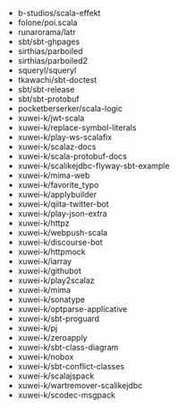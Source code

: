 - b-studios/scala-effekt
- folone/poi.scala
- runarorama/latr
- sbt/sbt-ghpages
- sirthias/parboiled
- sirthias/parboiled2
- squeryl/squeryl
- tkawachi/sbt-doctest
- sbt/sbt-release
- sbt/sbt-protobuf
- pocketberserker/scala-logic
- xuwei-k/jwt-scala
- xuwei-k/replace-symbol-literals
- xuwei-k/play-ws-scalafix
- xuwei-k/scalaz-docs
- xuwei-k/scala-protobuf-docs
- xuwei-k/scalikejdbc-flyway-sbt-example
- xuwei-k/mima-web
- xuwei-k/favorite_typo
- xuwei-k/applybuilder
- xuwei-k/qiita-twitter-bot
- xuwei-k/play-json-extra
- xuwei-k/httpz
- xuwei-k/webpush-scala
- xuwei-k/discourse-bot
- xuwei-k/httpmock
- xuwei-k/iarray
- xuwei-k/githubot
- xuwei-k/play2scalaz
- xuwei-k/mima
- xuwei-k/sonatype
- xuwei-k/optparse-applicative
- xuwei-k/sbt-proguard
- xuwei-k/pj
- xuwei-k/zeroapply
- xuwei-k/sbt-class-diagram
- xuwei-k/nobox
- xuwei-k/sbt-conflict-classes
- xuwei-k/scalajspack
- xuwei-k/wartremover-scalikejdbc
- xuwei-k/scodec-msgpack
